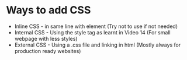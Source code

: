 # Ways to add CSS
- Inline CSS - in same line with element (Try not to use if not needed)
- Internal CSS -  Using the style tag as learnt in Video 14 (For small webpage with less styles)
- External CSS - Using a .css file and linking in html (Mostly always for production ready websites)